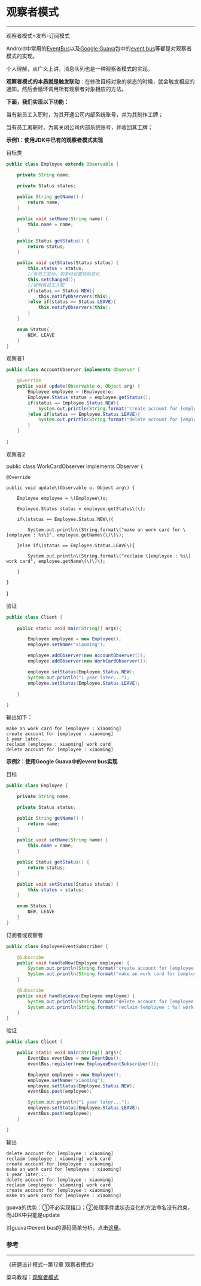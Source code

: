 # 观察者模式

---

观察者模式=发布-订阅模式

Android中常用的[EventBus](https://github.com/greenrobot/EventBus)以及[Google Guava](https://github.com/google/guava)包中的[event bus](https://github.com/google/guava/tree/master/guava/src/com/google/common/eventbus)等都是对观察者模式的实现。

个人理解，从广义上讲，消息队列也是一种观察者模式的实现。

**观察者模式的本质就是触发联动**：在修改目标对象的状态的时候，就会触发相应的通知，然后会循环调用所有观察者对象相应的方法。



**下面，我们实现以下功能：**

当有新员工入职时，为其开通公司内部系统账号，并为其制作工牌；

当有员工离职时，为其关闭公司内部系统账号，并收回其工牌；



**示例1：使用JDK中已有的观察者模式实现**

目标类

```java
public class Employee extends Observable {

    private String name;

    private Status status;
    
    public String getName() {
        return name;
    }

    public void setName(String name) {
        this.name = name;
    }

    public Status getStatus() {
        return status;
    }

    public void setStatus(Status status) {
        this.status = status;
        //有员工变动，则手动设置目标变化
        this.setChanged();
        //说明有员工入职
        if(status == Status.NEW){
            this.notifyObservers(this);
        }else if(status == Status.LEAVE){
            this.notifyObservers(this);
        }
    }

    enum Status{
        NEW, LEAVE
    }
}
```

观察者1

```java
public class AccountObserver implements Observer {

    @Override
    public void update(Observable o, Object arg) {
        Employee employee = (Employee)o;
        Employee.Status status = employee.getStatus();
        if(status == Employee.Status.NEW){
            System.out.println(String.format("create account for [employee : %s]", employee.getName()));
        }else if(status == Employee.Status.LEAVE){
            System.out.println(String.format("delete account for [employee : %s]", employee.getName()));
        }
    }
    
}
```

观察者2

public class WorkCardObserver implements Observer {



    @Override

    public void update\(Observable o, Object arg\) {

        Employee employee = \(Employee\)o;

        Employee.Status status = employee.getStatus\(\);

        if\(status == Employee.Status.NEW\){

            System.out.println\(String.format\("make an work card for \[employee : %s\]", employee.getName\(\)\)\);

        }else if\(status == Employee.Status.LEAVE\){

            System.out.println\(String.format\("reclaim \[employee : %s\] work card", employee.getName\(\)\)\);

        }

    }

}

验证

```java
public class Client {
    
    public static void main(String[] args){

        Employee employee = new Employee();
        employee.setName("xiaoming");

        employee.addObserver(new AccountObserver());
        employee.addObserver(new WorkCardObserver());

        employee.setStatus(Employee.Status.NEW);
        System.out.println("1 year later...");
        employee.setStatus(Employee.Status.LEAVE);

    }
    
}
```

输出如下：

```
make an work card for [employee : xiaoming]
create account for [employee : xiaoming]
1 year later...
reclaim [employee : xiaoming] work card
delete account for [employee : xiaoming]
```



**示例2：使用Google Guava中的event bus实现**

目标

```java
public class Employee {

    private String name;

    private Status status;

    public String getName() {
        return name;
    }

    public void setName(String name) {
        this.name = name;
    }

    public Status getStatus() {
        return status;
    }

    public void setStatus(Status status) {
        this.status = status;
    }

    enum Status {
        NEW, LEAVE
    }
}
```

订阅者或观察者

```java
public class EmployeeEventSubscriber {

    @Subscribe
    public void handleNew(Employee employee) {
        System.out.println(String.format("create account for [employee : %s]", employee.getName()));
        System.out.println(String.format("make an work card for [employee : %s]", employee.getName()));
    }

    @Subscribe
    public void handleLeave(Employee employee) {
        System.out.println(String.format("delete account for [employee : %s]", employee.getName()));
        System.out.println(String.format("reclaim [employee : %s] work card", employee.getName()));
    }
}
```

验证

```java
public class Client {

    public static void main(String[] args){
        EventBus eventBus = new EventBus();
        eventBus.register(new EmployeeEventSubscriber());

        Employee employee = new Employee();
        employee.setName("xiaoming");
        employee.setStatus(Employee.Status.NEW);
        eventBus.post(employee);

        System.out.println("1 year later...");
        employee.setStatus(Employee.Status.LEAVE);
        eventBus.post(employee);
    }

}
```

输出

```
delete account for [employee : xiaoming]
reclaim [employee : xiaoming] work card
create account for [employee : xiaoming]
make an work card for [employee : xiaoming]
1 year later...
delete account for [employee : xiaoming]
reclaim [employee : xiaoming] work card
create account for [employee : xiaoming]
make an work card for [employee : xiaoming]
```

guava的优势：①不必实现接口；②处理事件或状态变化的方法命名没有约束，而JDK中只能是update

对guava中event bus的源码简单分析，点击[这里](https://github.com/maxwellyue/JavaLanguage/tree/master/event/src/main/java/com/maxwell/learning/event/eventbus)。



### 参考

---

《研磨设计模式--第12章 观察者模式》

菜鸟教程：[观察者模式](http://www.runoob.com/design-pattern/observer-pattern.html)

  



